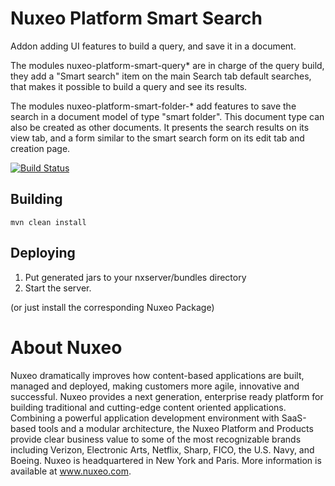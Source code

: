 # Nuxeo Platform Smart Search

Addon adding UI features to build a query, and save it in a document.

The modules nuxeo-platform-smart-query* are in charge of the query build,
they add a "Smart search" item on the main Search tab default searches,
that makes it possible to build a query and see its results.

The modules nuxeo-platform-smart-folder-* add features to save the search in
a document model of type "smart folder". This document type can also be
created as other documents. It presents the search results on its view tab,
and a form similar to the smart search form on its edit tab and creation
page.

[![Build Status](https://qa.nuxeo.org/jenkins/buildStatus/icon?job=addons_nuxeo-platform-smart-search-master)](https://qa.nuxeo.org/jenkins/job/addons_nuxeo-platform-smart-search-master/)

## Building

    mvn clean install

## Deploying

1. Put generated jars to your nxserver/bundles directory
2. Start the server.

(or just install the corresponding Nuxeo Package)

# About Nuxeo

Nuxeo dramatically improves how content-based applications are built, managed and deployed, making customers more agile, innovative and successful. Nuxeo provides a next generation, enterprise ready platform for building traditional and cutting-edge content oriented applications. Combining a powerful application development environment with SaaS-based tools and a modular architecture, the Nuxeo Platform and Products provide clear business value to some of the most recognizable brands including Verizon, Electronic Arts, Netflix, Sharp, FICO, the U.S. Navy, and Boeing. Nuxeo is headquartered in New York and Paris. More information is available at www.nuxeo.com.